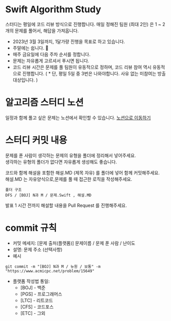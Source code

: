 # Swift Algorithm Study

스터디는 평일에 코드 리뷰 방식으로 진행합니다.
매일 정해진 팀원 (최대 2인) 은 1 ~ 2개의 문제를 풀어서, 해답을 가져옵니다.

- 2023년 3월 3일까지, 1달가량 진행을 목표로 하고 있습니다. 
- 주말에는 쉽니다. 🙂
- 매주 금요일에 다음 주차 순서를 정합니다.
- 문제는 자유롭게 고르셔서 푸시면 됩니다.
- 코드 리뷰 시간은 문제를 풀 팀원이 유동적으로 정하며, 
   코드 리뷰 참여 역시 유동적으로 진행합니다.
  ( * 단, 평일 5일 중 3번은 나와야합니다. 사유 없는 미참여는 방출 대상입니다. )

# 알고리즘 스터디 노션
일정과 함께 풀고 싶은 문제는 노션에서 확인할 수 있습니다.
[노션으로 이동하기](https://www.notion.so/68b317dbd4254ac580b1b15430c2a3e1)  

# 스터디 커밋 내용
문제를 푼 사람이 생각하는 문제의 유형을 폴더에 정리해서 넣어주세요.  
생각하는 유형의 폴더가 없다면 자유롭게 생성해도 좋습니다.  

코드와 함께 해설을 포함한 해설.MD (제목 자유) 를 폴더에 넣어 함께 커밋해주세요.  
해설.MD 는 자유양식으로,문제를 풀 때 접근한 로직을 작성해주세요.  

```
폴더 구조
DFS / [BOJ] N과 M / 문제.Swift , 해설.MD
```  
  
발표 1 시간 전까지 해설할 내용을 Pull Request 를 진행해주세요.

# commit 규칙

- 커밋 메세지: [문제 출처(플랫폼)] 문제이름 / 문제 푼 사람 / 난이도
- 설명: 문제 주소 (선택사항)
- 예시
```
git commit -m "[BOJ] N과 M / 뉴원 / 보통" -m "https://www.acmicpc.net/problem/15649"
```

- 플랫폼 작성법 통일:
  - [BOJ] - 백준
  - [PGS] - 프로그래머스
  - [LTC] - 리트코드
  - [CFS] - 코드포스
  - [ETC] - 그외
